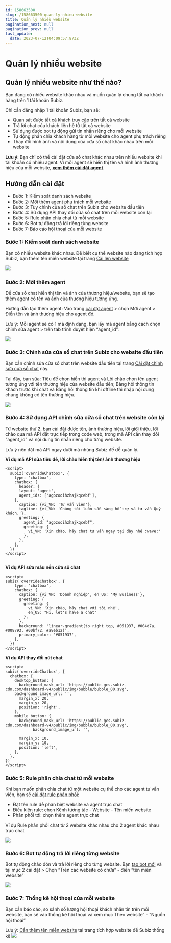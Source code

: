 ```yaml
---
id: 158663500
slug: /158663500-quan-ly-nhieu-website
title: Quản lý nhiều website
pagination_next: null
pagination_prev: null
last_update:
  date: 2023-07-12T04:09:57.873Z
---
```


# Quản lý nhiều website

## Quản lý nhiều website như thế nào?




Bạn đang có nhiều website khác nhau và muốn quản lý chung tất cả khách hàng trên 1 tài khoản Subiz. 



Chỉ cần đăng nhập 1 tài khoản Subiz, bạn sẽ:

- Quan sát được tất cả khách truy cập trên tất cả website
- Trả lời chat của khách liên hệ từ tất cả website
- Sử dụng được bot tự động gửi tin nhắn riêng cho mỗi website
- Tự động phân chia khách hàng từ mỗi website cho agent phụ trách riêng
- Thay đổi hình ảnh và nội dung của cửa sổ chat khác nhau trên mỗi website



**Lưu ý**: Bạn chỉ có thể cài đặt cửa sổ chat khác nhau trên nhiều website khi tài khoản có nhiều agent. Vì mỗi agent sẽ hiển thị tên và hình ảnh thương hiệu của mỗi website, **[xem thêm cài đặt agent](https://subiz.com.vn/docs/628554948-tong-quan-ve-agent)**.
## Hướng dẫn cài đặt


- Bước 1: Kiểm soát danh sách website
- Bước 2: Mời thêm agent phụ trách mỗi website
- Bước 3: Tùy chỉnh cửa sổ chat trên Subiz cho website đầu tiên
- Bước 4: Sử dụng API thay đổi cửa sổ chat trên mỗi website còn lại
- Bước 5: Rule phân chia chat từ mỗi website
- Bước 6: Bot tự động trả lời riêng từng website
- Bước 7: Báo cáo hội thoại của mỗi website
### Bước 1: Kiểm soát danh sách website


Bạn có nhiều website khác nhau. Để biết cụ thể website nào đang tích hợp Subiz, bạn thêm tên miền website tại trang [Cài lên website](https://app.subiz.com.vn/website/install)




![](https://vcdn.subiz-cdn.com/file/firtbcyjuqyllngmzgsd_acpxkgumifuoofoosble)
 
### Bước 2: Mời thêm agent


Để cửa sổ chat hiển thị tên và ảnh của thương hiệu/website, bạn sẽ tạo thêm agent có tên và ảnh của thương hiệu tương ứng.



Hướng dẫn tạo thêm agent: Vào trang [cài đặt agent](https://app.subiz.com.vn/settings/agents) > chọn Mời agent > Điền tên và ảnh thương hiệu cho agent đó.

Lưu ý: Mỗi agent sẽ có 1 mã định dạng, bạn lấy mã agent bằng cách chọn chỉnh sửa agent > trên tab trình duyệt hiện “agent\_id”. 


![](https://vcdn.subiz-cdn.com/file/firtbcyjxwssqkxvrmnu_acpxkgumifuoofoosble)

### Bước 3: Chỉnh sửa cửa sổ chat trên Subiz cho website đầu tiên


Bạn cần chỉnh sửa cửa sổ chat trên website đầu tiên tại trang [Cài đặt chỉnh sửa cửa sổ chat](https://app.subiz.com.vn/chatbox/design) này. 

Tại đây, bạn sửa: Tiêu đề chọn hiển thị agent và Lời chào chọn tên agent tương ứng với tên thương hiệu của website đầu tiên; Bảng hỏi thông tin khách trước khi chat và Bảng hỏi thông tin khi offline thì nhập nội dung chung không có tên thương hiệu.




![](https://vcdn.subiz-cdn.com/file/firtbdctogivxsgrvjpd_acpxkgumifuoofoosble)

### Bước 4: Sử dụng API chỉnh sửa cửa sổ chat trên website còn lại


Từ website thứ 2, bạn cài đặt được tên, ảnh thương hiệu, lời giới thiệu, lời chào qua mã API đặt trực tiếp trong code web, trong mã API cần thay đổi “agent\_id” và nội dung tin nhắn riêng cho từng website. 

Lưu ý nên đặt mã API ngay dưới mã nhúng Subiz để dễ quản lý.



**Ví dụ mã API sửa tiêu đề, lời chào hiển thị tên/ ảnh thương hiệu**


```
<script>
  subiz('overrideChatbox', {
    type: 'chatbox',
    chatbox: {
      header: {
      layout: 'agent',
      agent_ids: ['agpzooihzhajkqcebf'],
    },
      caption: {vi_VN: 'Tư vấn viên'},
      tagline: {vi_VN: 'Chúng tôi luôn sẵn sàng hỗ trợ và tư vấn Quý khách.'},
      greeting: {
        agent_id: "agpzooihzhajkqcebf",
        greeting: {
          vi_VN: 'Xin chào, hãy chat tư vấn ngay tại đây nhé :wave:'
        },
      },
    },
  })
</script>


```




**Ví dụ API sửa màu nền cửa sổ chat**


```
<script>
subiz('overrideChatbox', {
    type: 'chatbox',
    chatbox: {
      caption: {vi_VN: 'Doanh nghiệp', en_US: 'My Business'},
      greeting: {
        greeting: {
          vi_VN: 'Xin chào, hãy chat với tôi nhé', 
          en_US: "Hi, let's have a chat"
        },
      },
      background: 'linear-gradient(to right top, #051937, #004d7a, #008793, #00bf72, #a8eb12)',
      primary_color: '#051937',
    },
  })
</script>

```




**Ví dụ API thay đổi nút chat**
```
<script>
subiz('overrideChatbox', {
  chatbox: {
    desktop_button: {
      background_mask_url: 'https://public-gcs.subiz-cdn.com/dashboard-v4/public/img/bubble/bubble_00.svg',
    background_image_url: '',
      margin_x: 20,
      margin_y: 20,
      position: 'right',
    },
    mobile_button: {
      background_mask_url: 'https://public-gcs.subiz-cdn.com/dashboard-v4/public/img/bubble/bubble_00.svg',
            background_image_url: '',

      margin_x: 10,
      margin_y: 10,
      position: 'left',
    },
  },
})
</script>

```

### Bước 5: Rule phân chia chat từ mỗi website


Khi bạn muốn phân chia chat từ một website cụ thể cho các agent tư vấn viên, bạn sẽ [cài đặt rule phân phối](https://app.subiz.com.vn/settings/rule-setting):

- Đặt tên rule dễ phân biệt website và agent trực chat
- Điều kiện rule: chọn Kênh tương tác - Website - Tên miền website
- Phân phối tới: chọn thêm agent trực chat

Ví dụ Rule phân phối chat từ 2 website khác nhau cho 2 agent khác nhau trực chat


![](https://vcdn.subiz-cdn.com/file/firtbcykfmyajsxqssjr_acpxkgumifuoofoosble)

### Bước 6: Bot tự động trả lời riêng từng website


Bot tự động chào đón và trả lời riêng cho từng website. Bạn [tạo bot mới](https://app.subiz.com.vn/bots) và tại mục 2 cài đặt > Chọn “Trên các website có chứa” - điền “tên miền website” 




![](https://vcdn.subiz-cdn.com/file/firtbdctrednvjywlqqu_acpxkgumifuoofoosble)



### Bước 7: Thống kê hội thoại của mỗi website


Bạn cần báo cáo, so sánh số lượng hội thoại khách nhắn tin trên mỗi website, bạn sẽ vào thống kê hội thoại và xem mục Theo website” - “Nguồn hội thoại” 

Lưu ý: [Cần thêm tên miền website](https://subiz.com.vn/docs/158663500-quan-ly-nhieu-website#b%C6%B0%E1%BB%9Bc-1-ki%E1%BB%83m-so%C3%A1t-danh-s%C3%A1ch-website) tại trang tích hợp website để Subiz thống kê 
![](https://vcdn.subiz-cdn.com/file/firtbdctssyxfwioziuv_acpxkgumifuoofoosble)

### 

###